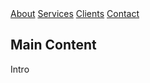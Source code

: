 <body>

<div class="sidenav">
  <a href="#">About</a>
  <a href="#">Services</a>
  <a href="#">Clients</a>
  <a href="#">Contact</a>
</div>

<div class="main">
  <h2>Main Content</h2>
  <p>Intro</p>
</div>

</script>
</body>
